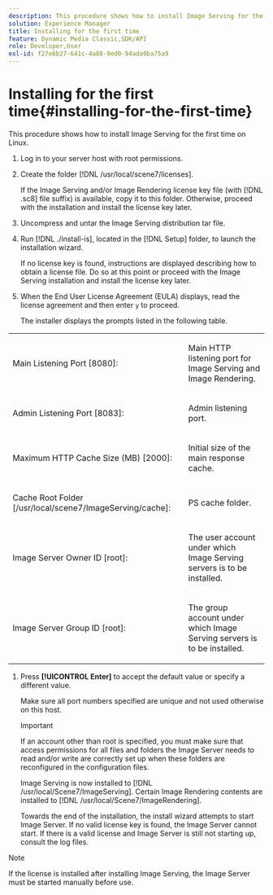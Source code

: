 ```yaml
---
description: This procedure shows how to install Image Serving for the first time on Linux.
solution: Experience Manager
title: Installing for the first time
feature: Dynamic Media Classic,SDK/API
role: Developer,User
exl-id: f27e6b27-641c-4a88-9ed0-94ada9ba75a9
---
```

# Installing for the first time{#installing-for-the-first-time}

This procedure shows how to install Image Serving for the first time on Linux.

1. Log in to your server host with root permissions.
1. Create the folder [!DNL /usr/local/scene7/licenses].

   If the Image Serving and/or Image Rendering license key file (with [!DNL .sc8] file suffix) is available, copy it to this folder. Otherwise, proceed with the installation and install the license key later. 
1. Uncompress and untar the Image Serving distribution tar file.
1. Run [!DNL ./install-is], located in the [!DNL Setup] folder, to launch the installation wizard.

   If no license key is found, instructions are displayed describing how to obtain a license file. Do so at this point or proceed with the Image Serving installation and install the license key later. 
1. When the End User License Agreement (EULA) displays, read the license agreement and then enter `y` to proceed.

   The installer displays the prompts listed in the following table.

<table id="table_0E7B673CAD8E4C5EB72F8283A0DDEFC8"> 
 <tbody> 
  <tr> 
   <td colname="col1"> <p><span class="codeph"> Main Listening Port [8080]:</span> </p> </td> 
   <td colname="col2"> <p>Main HTTP listening port for Image Serving and Image Rendering. </p> </td> 
  </tr> 
  <tr> 
   <td colname="col1"> <p><span class="codeph"> Admin Listening Port [8083]:</span> </p> </td> 
   <td colname="col2"> <p>Admin listening port. </p> </td> 
  </tr> 
  <tr> 
   <td colname="col1"> <p><span class="codeph"> Maximum HTTP Cache Size (MB) [2000]:</span> </p> </td> 
   <td colname="col2"> <p>Initial size of the main response cache. </p> </td> 
  </tr> 
  <tr> 
   <td colname="col1"> <p><span class="codeph"> Cache Root Folder [/usr/local/scene7/ImageServing/cache]:</span> </p> </td> 
   <td colname="col2"> <p>PS cache folder. </p> </td> 
  </tr> 
  <tr> 
   <td colname="col1"> <p><span class="codeph"> Image Server Owner ID [root]:</span> </p> </td> 
   <td colname="col2"> <p>The user account under which Image Serving servers is to be installed. </p> </td> 
  </tr> 
  <tr> 
   <td colname="col1"> <p><span class="codeph"> Image Server Group ID [root]:</span> </p> </td> 
   <td colname="col2"> <p>The group account under which Image Serving servers is to be installed. </p> </td> 
  </tr> 
 </tbody> 
</table>

1. Press **[!UICONTROL Enter]** to accept the default value or specify a different value.

   Make sure all port numbers specified are unique and not used otherwise on this host.

   >[!IMPORTANT]
   >
   >If an account other than root is specified, you must make sure that access permissions for all files and folders the Image Server needs to read and/or write are correctly set up when these folders are reconfigured in the configuration files.
   >
   >Image Serving is now installed to [!DNL /usr/local/Scene7/ImageServing]. Certain Image Rendering contents are installed to [!DNL /usr/local/Scene7/ImageRendering].
   >
   >Towards the end of the installation, the install wizard attempts to start Image Server. If no valid license key is found, the Image Server cannot start. If there is a valid license and Image Server is still not starting up, consult the log files. 

>[!NOTE]
>
>If the license is installed after installing Image Serving, the Image Server must be started manually before use.
